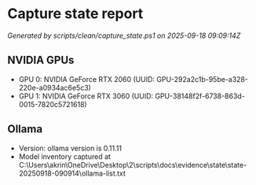 ﻿# Capture state report

*Generated by scripts/clean/capture_state.ps1 on 2025-09-18 09:09:14Z*

## NVIDIA GPUs

- GPU 0: NVIDIA GeForce RTX 2060 (UUID: GPU-292a2c1b-95be-a328-220e-a0934ac6e5c3)
- GPU 1: NVIDIA GeForce RTX 3060 (UUID: GPU-38148f2f-6738-863d-0015-7820c5721618)

## Ollama

- Version: ollama version is 0.11.11
- Model inventory captured at C:\Users\akrin\OneDrive\Desktop\2\scripts\docs\evidence\state\state-20250918-090914\ollama-list.txt

